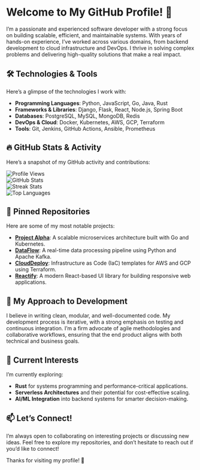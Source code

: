 # Welcome to My GitHub Profile! 👋  

I’m a passionate and experienced software developer with a strong focus on building scalable, efficient, and maintainable systems. With years of hands-on experience, I’ve worked across various domains, from backend development to cloud infrastructure and DevOps. I thrive in solving complex problems and delivering high-quality solutions that make a real impact.  

## 🛠️ Technologies & Tools  
Here’s a glimpse of the technologies I work with:  
- **Programming Languages**: Python, JavaScript, Go, Java, Rust  
- **Frameworks & Libraries**: Django, Flask, React, Node.js, Spring Boot  
- **Databases**: PostgreSQL, MySQL, MongoDB, Redis  
- **DevOps & Cloud**: Docker, Kubernetes, AWS, GCP, Terraform  
- **Tools**: Git, Jenkins, GitHub Actions, Ansible, Prometheus  

## 🔥 GitHub Stats & Activity  
Here’s a snapshot of my GitHub activity and contributions:  

![Profile Views](https://komarev.com/ghpvc/?username=kristjanaporkels995&color=blue)  
![GitHub Stats](https://github-readme-stats.vercel.app/api?username=kristjanaporkels995&show_icons=true&theme=radical)  
![Streak Stats](https://github-readme-streak-stats.herokuapp.com/?user=kristjanaporkels995&theme=radical)  
![Top Languages](https://github-readme-stats.vercel.app/api/top-langs/?username=kristjanaporkels995&layout=compact&theme=radical)  

## 📌 Pinned Repositories  
Here are some of my most notable projects:  
- **[Project Alpha](https://github.com/kristjanaporkels995/project-alpha)**: A scalable microservices architecture built with Go and Kubernetes.  
- **[DataFlow](https://github.com/kristjanaporkels995/dataflow)**: A real-time data processing pipeline using Python and Apache Kafka.  
- **[CloudDeploy](https://github.com/kristjanaporkels995/clouddeploy)**: Infrastructure as Code (IaC) templates for AWS and GCP using Terraform.  
- **[Reactify](https://github.com/kristjanaporkels995/reactify)**: A modern React-based UI library for building responsive web applications.  

## 🚀 My Approach to Development  
I believe in writing clean, modular, and well-documented code. My development process is iterative, with a strong emphasis on testing and continuous integration. I’m a firm advocate of agile methodologies and collaborative workflows, ensuring that the end product aligns with both technical and business goals.  

## 🌱 Current Interests  
I’m currently exploring:  
- **Rust** for systems programming and performance-critical applications.  
- **Serverless Architectures** and their potential for cost-effective scaling.  
- **AI/ML Integration** into backend systems for smarter decision-making.  

## 📫 Let’s Connect!  
I’m always open to collaborating on interesting projects or discussing new ideas. Feel free to explore my repositories, and don’t hesitate to reach out if you’d like to connect!  

Thanks for visiting my profile! 🚀
